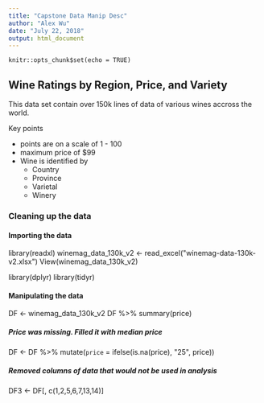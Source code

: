 ```yaml
---
title: "Capstone Data Manip Desc"
author: "Alex Wu"
date: "July 22, 2018"
output: html_document
---
```


```{r setup, include=FALSE}
knitr::opts_chunk$set(echo = TRUE)
```

## Wine Ratings by Region, Price, and Variety
This data set contain over 150k lines of data of various wines accross the world.

Key points

- points are on a scale of 1 - 100
- maximum price of $99
- Wine is identified by 
    - Country
    - Province
    - Varietal
    - Winery
  

### Cleaning up the data

#### Importing the data
library(readxl)
winemag_data_130k_v2 <- read_excel("winemag-data-130k-v2.xlsx")
View(winemag_data_130k_v2)

library(dplyr)
library(tidyr)



#### Manipulating the data

DF <- winemag_data_130k_v2
DF %>% summary(price)


##### Price was missing. Filled it with median price
DF <- DF %>% mutate(`price` = ifelse(is.na(price), "25", price))



##### Removed columns of data that would not be used in analysis
DF3 <- DF[, c(1,2,5,6,7,13,14)]

